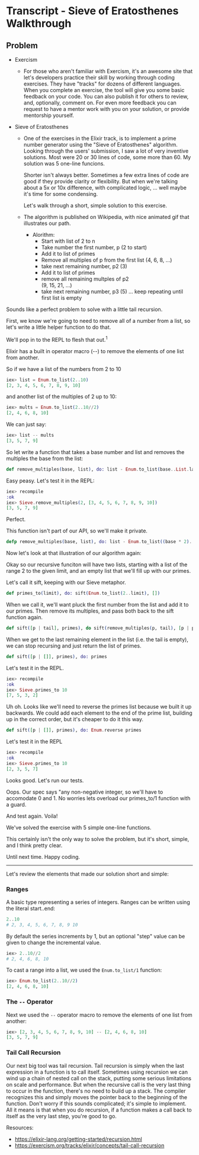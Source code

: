 # Transcript - Sieve of Eratosthenes Walkthrough

## Problem

- Exercism
  - For those who aren't familiar with Exercism, it's an awesome site 
    that let's developers practice their skill by working through
    coding exercises. They have "tracks" for dozens of different languages.
    When you complete an exercise, the tool will give you some basic feedback
    on your code. You can also publish it for others to review, and, optionally, 
    comment on. For even more feedback you can request to have a mentor work with
    you on your solution, or provide mentorship yourself.

- Sieve of Eratosthenes
  - One of the exercises in the Elixir track, is to implement a prime number
    generator using the "Sieve of Eratosthenes" algorithm. Looking through the users'
    submission, I saw a lot of very inventive solutions. Most were 20 or 30 lines of 
    code, some more than 60. My solution was 5 one-line funcions. 

    Shorter isn't always better. Sometimes a few extra lines of code are good if 
    they provide clarity or flexibility. But when we're talking about a 5x or 10x
    difference, with complicated logic, ... well maybe it's time for some condensing.

    Let's walk through a short, simple solution to this exercise.

  - The algorithm is published on Wikipedia, with nice animated gif that illustrates
    our path.

    - Alorithm:
      - Start with list of 2 to n
      - Take number the first number, p (2 to start)
      - Add it to list of primes
      - Remove all multiples of p from the first list
        (4, 6, 8, ...)
      - take next remaining number, p2 (3)
      - Add it to list of primes
      - remove all remaining multples of p2  
        (9, 15, 21, ...)
      - take next remaining number, p3 (5)
      ... keep repeating until first list is empty

Sounds like a perfect problem to solve with a little tail recursion.

First, we know we're going to need to remove all of a number from a list, so let's write a little helper function to do that.

We'll pop in to the REPL to flesh that out.<sup>1<sup>

Elixir has a built in operator macro (--) to remove the 
elements of one list from another.

So if we have a list of the numbers from 2 to 10

```elixir
iex> list = Enum.to_list(2..10)
[2, 3, 4, 5, 6, 7, 8, 9, 10]
```

and another list of the multiples of 2 up to 10:

```elixir
iex> mults = Enum.to_list(2..10//2)
[2, 4, 6, 8, 10]
```

We can just say: 

```elixir
iex> list -- mults
[3, 5, 7, 9]
```

So let write a function that takes a base number and
list and removes the multiples the base from the 
list:

```elixir
def remove_multiples(base, list), do: list - Enum.to_list(base..List.last(list))
```


Easy peasy. Let's test it in the REPL:

```elixir
iex> recompile
:ok
iex> Sieve.remove_multiples(2, [3, 4, 5, 6, 7, 8, 9, 10])
[3, 5, 7, 9]
```

Perfect.

This function isn't part of our API, so we'll make it 
private. 

```elixir
defp remove_multiples(base, list), do: list - Enum.to_list((base * 2)..List.last(list))
```
Now let's look at that illustration of our algorithm again:

Okay so our recursive funciton will have two lists,
starting with a list of the range 2 to the given limit,
and an empty list that we'll fill up with our primes.

Let's call it sift, keeping with our Sieve metaphor.

```elixir
def primes_to(limit), do: sift(Enum.to_list(2..limit), [])
```

When we call it, we'll want pluck the first number from
the list and add it to our primes. Then remove its 
multiples, and pass both back to the sift function again.

```elixir
def sift([p | tail], primes), do sift(remove_multiples(p, tail), [p | primes])
```

When we get to the last remaining element in the list (i.e.
the tail is empty), we can stop recursing and just return 
the list of primes. 

```elixir
def sift([p | []], primes), do: primes
```

Let's test it in the REPL.

```elixir
iex> recompile
:ok
iex> Sieve.primes_to 10
[7, 5, 3, 2]
```

Uh oh. Looks like we'll need to reverse the primes list
because we built it up backwards. We could add each element 
to the end of the prime list, building up in the correct order,
but it's cheaper to do it this way.

```elixir
def sift([p | []], primes), do: Enum.reverse primes
```

Let's test it in the REPL

```elixir
iex> recompile
:ok
iex> Sieve.primes_to 10
[2, 3, 5, 7]
```

Looks good. Let's run our tests.

Oops. Our spec says "any non-negative integer, so we'll
have to accomodate 0 and 1. No worries lets overload our 
primes_to/1 function with a guard.

And test again.
Voila!

We've solved the exercise with 5 simple one-line functions.

This certainly isn't the only way to solve the problem,
but it's short, simple, and I think pretty clear.

Until next time.
Happy coding.

---

Let's review the elements that made our solution short and simple:

### Ranges

A basic type representing a series of integers. Ranges can be written using the
literal start..end: 

```elixir
2..10
# 2, 3, 4, 5, 6, 7, 8, 9 10
```

By default the series increments by 1, but an optional "step" value can be 
given to change the incremental value.

```elixir
iex> 2..10//2
# 2, 4, 6, 8, 10
```

To cast a range into a list, we used the `Enum.to_list/1` function:

```elixir
iex> Enum.to_list(2..10//2)
[2, 4, 6, 8, 10]
```

### The `--` Operator

Next we used the `--` operator macro to remove the elements of one list
from another:

```elixir
iex> [2, 3, 4, 5, 6, 7, 8, 9, 10] -- [2, 4, 6, 8, 10]
[3, 5, 7, 9]
```

### Tail Call Recursion 

Our next big tool was tail recursion. Tail recursion is simply when 
the last expression in a function is to call itself. Sometimes using 
recursion we can wind up a chain of nested call on the stack, putting
some serious limitations on scale and performance. But when the recursive
call is the very last thing to occur in the function, there's no need to 
build up a stack. The compiler recognizes this and simply moves the pointer 
back to the beginning of the function. Don't worry if this sounds complicated; 
it's simple to implement. All it means is that when you do recursion, if a function
makes a call back to itself as the very last step, you're good to go.

Resources:

- https://elixir-lang.org/getting-started/recursion.html
- https://exercism.org/tracks/elixir/concepts/tail-call-recursion
